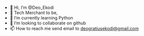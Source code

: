 - 👋 Hi, I’m @Deo_Ekodi
- 👀 Tech Merchant to be,
- 🌱 I’m currently learning Python
- 💞️ I’m looking to collaborate on github
- 📫 How to reach me send email to deogratiusekodi@gmail.com

<!---
Tnfix/Tnfix is a ✨ special ✨ repository because its `README.md` (this file) appears on your GitHub profile.
You can click the Preview link to take a look at your changes.
--->
